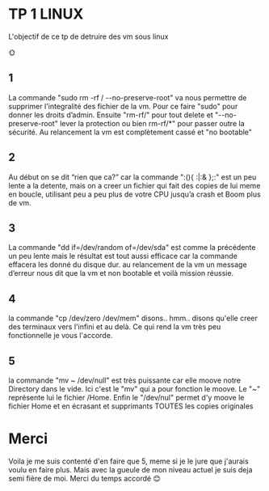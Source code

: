 # TP 1 LINUX
L'objectif de ce tp de detruire des vm sous linux

🌞
## 1 
La commande "sudo rm -rf / --no-preserve-root" va nous permettre de supprimer l'integralité des fichier de la vm. Pour ce faire "sudo" pour donner les droits d’admin. Ensuite "rm-rf/" pour tout delete et "--no-preserve-root" lever la protection ou bien rm-rf/*" pour passer outre la sécurité. Au relancement la vm est complètement cassé et "no bootable"
## 2
Au début on se dit “rien que ca?” car la commande ":(){ :|:& };:" est un peu lente a la detente, mais on a creer un fichier qui fait des copies de lui meme en boucle, utilisant peu a peu plus de votre CPU jusqu’a crash et Boom plus de vm.
## 3
La commande "dd if=/dev/random of=/dev/sda" est comme la précédente un peu lente mais le résultat est tout aussi efficace car la commande effacera les donné du disque dur. au relancement de la vm un message d’erreur nous dit que la vm et non bootable et voilà mission réussie.
## 4
la commande "cp /dev/zero /dev/mem" disons.. hmm.. disons qu'elle creer des terminaux vers l'infini et au delà. Ce qui rend la vm très peu fonctionnelle je vous l'accorde.
## 5
la commande "mv ~ /dev/null" est très puissante car elle moove notre Directory dans le vide. Ici c'est le "mv" qui a pour fonction le moove. Le "~" représente lui le fichier /Home. Enfin le "/dev/nul" permet d'y moove le fichier Home et en écrasant et supprimants TOUTES les copies originales


# Merci
Voila je me suis contenté d'en faire que 5, meme si je le jure que j'aurais voulu en faire plus. Mais avec la gueule de mon niveau actuel je suis deja semi fière de moi. Merci du temps accordé 😊


